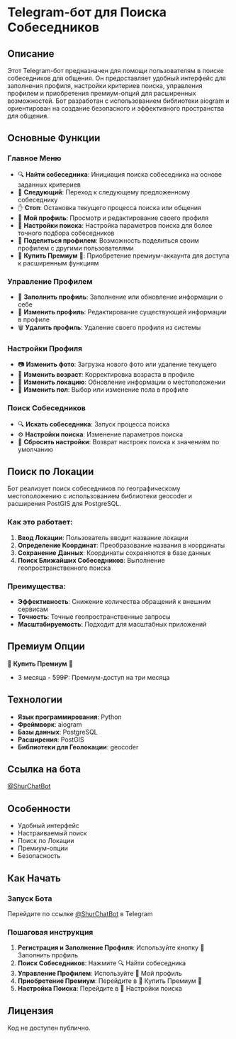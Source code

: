 # Telegram-бот для Поиска Собеседников

## Описание
Этот Telegram-бот предназначен для помощи пользователям в поиске собеседников для общения. Он предоставляет удобный интерфейс для заполнения профиля, настройки критериев поиска, управления профилем и приобретения премиум-опций для расширенных возможностей. Бот разработан с использованием библиотеки aiogram и ориентирован на создание безопасного и эффективного пространства для общения.

## Основные Функции

### Главное Меню
- 🔍 **Найти собеседника**: Инициация поиска собеседника на основе заданных критериев
- 🔄 **Следующий**: Переход к следующему предложенному собеседнику
- ✋ **Стоп**: Остановка текущего процесса поиска или общения
- 👤 **Мой профиль**: Просмотр и редактирование своего профиля
- 📑 **Настройки поиска**: Настройка параметров поиска для более точного подбора собеседников
- 🔗 **Поделиться профилем**: Возможность поделиться своим профилем с другими пользователями
- 💎 **Купить Премиум** 💎: Приобретение премиум-аккаунта для доступа к расширенным функциям

### Управление Профилем
- 📝 **Заполнить профиль**: Заполнение или обновление информации о себе
- 📝 **Изменить профиль**: Редактирование существующей информации в профиле
- 🗑 **Удалить профиль**: Удаление своего профиля из системы

### Настройки Профиля
- 📷 **Изменить фото**: Загрузка нового фото или удаление текущего
- 🔢 **Изменить возраст**: Корректировка возраста в профиле
- 📍 **Изменить локацию**: Обновление информации о местоположении
- 👫 **Изменить пол**: Выбор или изменение пола в профиле

### Поиск Собеседников
- 🔍 **Искать собеседника**: Запуск процесса поиска
- ⚙️ **Настройки поиска**: Изменение параметров поиска
- 🔄 **Сбросить настройки**: Возврат настроек поиска к значениям по умолчанию

## Поиск по Локации

Бот реализует поиск собеседников по географическому местоположению с использованием библиотеки geocoder и расширения PostGIS для PostgreSQL.

### Как это работает:
1. **Ввод Локации**: Пользователь вводит название локации
2. **Определение Координат**: Преобразование названия в координаты
3. **Сохранение Данных**: Координаты сохраняются в базе данных
4. **Поиск Ближайших Собеседников**: Выполнение геопространственного поиска

### Преимущества:
- **Эффективность**: Снижение количества обращений к внешним сервисам
- **Точность**: Точные геопространственные запросы
- **Масштабируемость**: Подходит для масштабных приложений

## Премиум Опции
💎 **Купить Премиум** 💎
- 3 месяца - 599₽: Премиум-доступ на три месяца

## Технологии
- **Язык программирования**: Python
- **Фреймворк**: aiogram
- **Базы данных**: PostgreSQL
- **Расширения**: PostGIS
- **Библиотеки для Геолокации**: geocoder

## Ссылка на бота
[@ShurChatBot](https://t.me/ShurChatBot)

## Особенности
- Удобный интерфейс
- Настраиваемый поиск
- Поиск по Локации
- Премиум-опции
- Безопасность

## Как Начать

### Запуск Бота
Перейдите по ссылке [@ShurChatBot](https://t.me/ShurChatBot) в Telegram

### Пошаговая инструкция
1. **Регистрация и Заполнение Профиля**: Используйте кнопку 📝 Заполнить профиль
2. **Поиск Собеседников**: Нажмите 🔍 Найти собеседника
3. **Управление Профилем**: Используйте 👤 Мой профиль
4. **Приобретение Премиум**: Перейдите в 💎 Купить Премиум 💎
5. **Настройка Поиска**: Перейдите в 📑 Настройки поиска

## Лицензия
Код не доступен публично.
